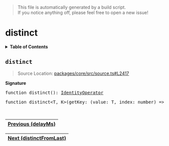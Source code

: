 > This file is automatically generated by a build script.<br>If you notice anything off, please feel free to open a new issue!

# distinct

<details><summary><b>Table of Contents</b></summary>

1. [<code>distinct</code>](#distinct)</details>

## <a name="distinct"></a><code>distinct</code>

> Source Location: [packages\/core\/src\/source.ts#L2417](..\/..\/packages\/core\/src\/source.ts#L2417)

<b>Signature</b>

<pre>function distinct(): <a href="001-IdentityOperator.md#IdentityOperator">IdentityOperator</a></pre>

<pre>function distinct&lt;T, K&gt;(getKey: (value: T, index: number) =&gt; K): <a href="000-Operator.md#Operator">Operator</a>&lt;T, T&gt;</pre><br>

| [Previous \(delayMs\)](020-delayMs.md#readme) |
| --- |

<div align="right">

| [Next \(distinctFromLast\)](022-distinctFromLast.md#readme) |
| --- |
</div>

